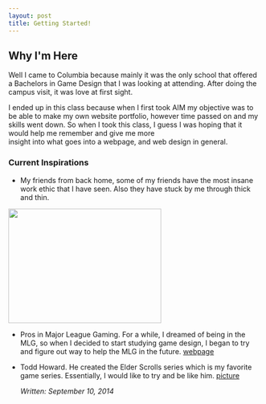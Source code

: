 ```yaml
---
layout: post
title: Getting Started!
---
```


## Why I'm Here
Well I came to Columbia because mainly it was the only school that offered a Bachelors in Game Design that I was looking at attending.
After doing the campus visit, it was love at first sight.

I ended up in this class because when I first took AIM my objective was to be able to make my own website portfolio, however time
passed on and my skills went down. So when I took this class, I guess I was hoping that it would help me remember and give me more\
insight into what goes into a webpage, and web design in general.

### Current Inspirations
* My friends from back home, some of my friends have the most insane work ethic that I have seen. Also they have stuck by me through thick and thin. 


<img src="http://www.forextrendicator.com/pictures/refer_a_friend.png" style="width:304px;height:228px">

* Pros in Major League Gaming. For a while, I dreamed of being in the MLG, so when I decided to start studying game design, I began to try and figure out way to help the MLG in the future. [webpage](http://www.majorleaguegaming.com/)
* Todd Howard. He created the Elder Scrolls series which is my favorite game series. Essentially, I would like to try and be like him. [picture](http://img2.wikia.nocookie.net/__cb20110506202339/elderscrolls/images/0/05/Todd.jpg)

 
  <em> Written: September 10, 2014  </em>
